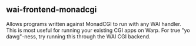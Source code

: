 ## wai-frontend-monadcgi

Allows programs written against MonadCGI to run with any WAI handler. This is
most useful for running your existing CGI apps on Warp. For true "yo
dawg"-ness, try running this through the WAI CGI backend.
